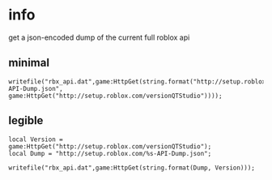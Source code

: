 # info
get a json-encoded dump of the current full roblox api

## minimal
```
writefile("rbx_api.dat",game:HttpGet(string.format("http://setup.roblox.com/%s-API-Dump.json", game:HttpGet("http://setup.roblox.com/versionQTStudio"))));
```

## legible
```
local Version = game:HttpGet("http://setup.roblox.com/versionQTStudio");
local Dump = "http://setup.roblox.com/%s-API-Dump.json";

writefile("rbx_api.dat",game:HttpGet(string.format(Dump, Version)));
```
